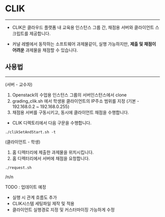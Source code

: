 # CLIK

---

* CLIK은 클라우드 플랫폼 내 교육용 인스턴스 그룹 간, 채점용 서버와 클라이언트 스크립트를 제공합니다.

* 커널 레벨에서 동작하는 소프트웨어 과제물같이, 실행 가능하지만, **제출 및 채점이 어려운** 과제물을 채점할 수 있습니다.


## 사용법

---

(서버 - 교수자)

1. Openstack의 수업용 인스턴스 그룹의 서버인스턴스에서 clone
2. grading_clik.sh 에서 학생용 클라이언트의 IP주소 범위를 지정 (기본 - 192.168.0.2 ~ 192.168.0.255)
3. 채점용 서버를 구동시키고, 동시에 클라이언트 채점을 수행합니다.
* CLIK 디렉토리에서 다음 구문을 수행합니다.
```
./clikSetAndStart.sh -t 
```

(클라이언트 - 학생)

1. 홈 디렉터리에 제출한 과제물을 위치시킵니다.
2. 홈 디렉터리에서 서버에 채점을 요청합니다.
```
./request.sh
```


/n/n

TODO : 업데이트 예정

* 실행 시 관계 흐름도 추가
* CLIK시스템 세팅파일 제작 및 적용
* 클라이언트 실행경로 지정 및 커스터마이징 가능하게 수정
